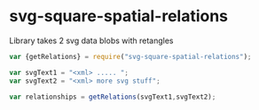 # svg-square-spatial-relations
Library takes 2 svg data blobs with retangles

```js
var {getRelations} = require("svg-square-spatial-relations");

var svgText1 = "<xml> ..... ";
var svgText2 = "<xml> more svg stuff";

var relationships = getRelations(svgText1,svgText2);
```
